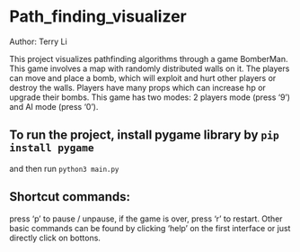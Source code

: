 # Path_finding_visualizer
Author: Terry Li

This project visualizes pathfinding algorithms through a game BomberMan. 
This game involves a map with randomly distributed walls on it. 
The players can move and place a bomb, which will exploit and hurt other players or destroy the walls. 
Players have many props which can increase hp or upgrade their bombs. 
This game has two modes: 2 players mode (press ‘9’) and AI mode (press ‘0’).

## To run the project, install pygame library by `pip install pygame`
and then run `python3 main.py`

## Shortcut commands: 
press ‘p’ to pause / unpause, if the game is over, press ‘r’ to restart. 
Other basic commands can be found by clicking ‘help’ on the first interface or just directly click on bottons.
